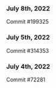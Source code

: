 ### July 8th, 2022

Commit #199325

### July 5th, 2022

Commit #314353


### July 4th, 2022

Commit #72281
